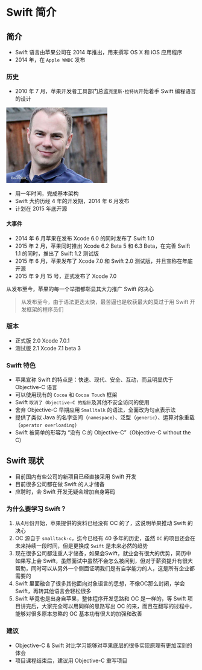# Swift 简介

## 简介

* Swift 语言由苹果公司在 2014 年推出，用来撰写 OS X 和 iOS 应用程序
* 2014 年，在 `Apple WWDC` 发布

### 历史

* 2010 年 7 月，苹果开发者工具部门总监`克里斯·拉特纳`开始着手 Swift 编程语言的设计

![克里斯·拉特纳](克里斯.jpg)

* 用一年时间，完成基本架构
* Swift 大约历经 4 年的开发期，2014 年 6 月发布
* 计划在 2015 年底开源

#### 大事件

* 2014 年 6 月苹果在发布 Xcode 6.0 的同时发布了 Swift 1.0
* 2015 年 2 月，苹果同时推出 Xcode 6.2 Beta 5 和 6.3 Beta，在完善 Swift 1.1 的同时，推出了 Swift 1.2 测试版
* 2015 年 6 月，苹果发布了 Xcode 7.0 和 Swift 2.0 测试版，并且宣称在年底开源
* 2015 年 9 月 15 号，正式发布了 Xcode 7.0

从发布至今，苹果的每一个举措都彰显其大力推广 Swift 的决心

> 从发布至今，由于语法更迭太快，最苦逼也是收获最大的莫过于用 Swift 开发框架的程序员们

### 版本

* 正式版 2.0 Xcode 7.0.1
* 测试版 2.1 Xcode 7.1 beta 3

### Swift 特色

* 苹果宣称 Swift 的特点是：快速、现代、安全、互动，而且明显优于 Objective-C 语言
* 可以使用现有的 `Cocoa` 和 `Cocoa Touch` 框架
* Swift `取消了 Objective-C 的指针`及其他不安全访问的使用
* 舍弃 Objective-C 早期应用 `Smalltalk` 的语法，全面改为句点表示法
* 提供了类似 Java 的名字空间（`namespace`）、泛型（`generic`）、运算对象重载（`operator overloading`）
* Swift 被简单的形容为 “没有 C 的 Objective-C”（Objective-C without the C）

## Swift 现状

* 目前国内有些公司的新项目已经直接采用 Swift 开发
* 目前很多公司都在做 Swift 的人才储备
* 应聘时，会 Swift 开发无疑会增加自身筹码

### 为什么要学习 Swift？

1. 从4月份开始，苹果提供的资料已经没有 OC 的了，这说明苹果推动 Swift 的决心
2. OC 源自于 `smalltack-c`，迄今已经有 40 多年的历史，虽然 `OC` 的项目还会在未来持续一段时间，但是更换成 `Swift` 是未来必然的趋势
3. 现在很多公司都注重人才储备，如果会Swift，就业会有很大的优势，简历中如果写上会 Swift，虽然面试中虽然不会怎么被问到，但对于薪资提升有很大帮助，同时可以从另外一个侧面证明我们是有自学能力的人，这是所有企业都需要的
4. Swift 里面融合了很多其他面向对象语言的思想，不像OC那么封闭，学会 Swift，再转其他语言会轻松很多
5. Swift 毕竟也是出身自苹果，整体程序开发思路和 OC 是一样的，等 Swift 项目讲完后，大家完全可以用同样的思路写出 OC 的来，而且在翻写的过程中，能够对很多原本忽略的 OC 基本功有很大的加强和改善

### 建议

* Objective-C & Swift 对比学习能够对苹果底层的很多实现原理有更加深刻的体会
* 项目课程结束后，建议用 Objective-C 重写项目


